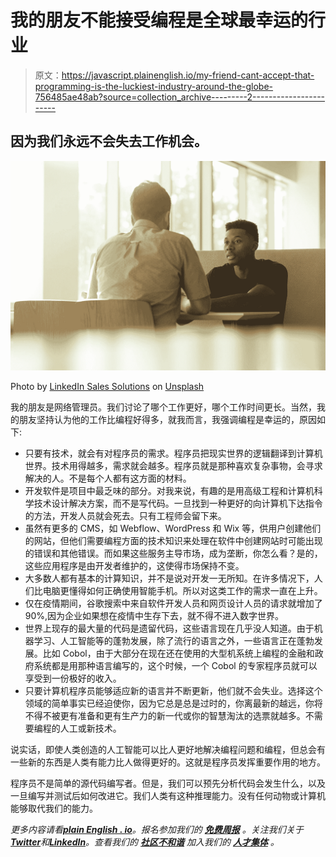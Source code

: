 # 我的朋友不能接受编程是全球最幸运的行业

> 原文：<https://javascript.plainenglish.io/my-friend-cant-accept-that-programming-is-the-luckiest-industry-around-the-globe-756485ae48ab?source=collection_archive---------2----------------------->

## 因为我们永远不会失去工作机会。

![](img/e393fd51d38a62f2ed063464b3b05711.png)

Photo by [LinkedIn Sales Solutions](https://unsplash.com/es/@linkedinsalesnavigator?utm_source=medium&utm_medium=referral) on [Unsplash](https://unsplash.com?utm_source=medium&utm_medium=referral)

我的朋友是网络管理员。我们讨论了哪个工作更好，哪个工作时间更长。当然，我的朋友坚持认为他的工作比编程好得多，就我而言，我强调编程是幸运的，原因如下:

*   只要有技术，就会有对程序员的需求。程序员把现实世界的逻辑翻译到计算机世界。技术用得越多，需求就会越多。程序员就是那种喜欢复杂事物，会寻求解决的人。不是每个人都有这方面的材料。
*   开发软件是项目中最乏味的部分。对我来说，有趣的是用高级工程和计算机科学技术设计解决方案，而不是写代码。一旦找到一种更好的向计算机下达指令的方法，开发人员就会死去。只有工程师会留下来。
*   虽然有更多的 CMS，如 Webflow、WordPress 和 Wix 等，供用户创建他们的网站，但他们需要编程方面的技术知识来处理在软件中创建网站时可能出现的错误和其他错误。而如果这些服务主导市场，成为垄断，你怎么看？是的，这些应用程序是由开发者维护的，这使得市场保持不变。
*   大多数人都有基本的计算知识，并不是说对开发一无所知。在许多情况下，人们比电脑更懂得如何正确使用智能手机。所以对这类工作的需求一直在上升。
*   仅在疫情期间，谷歌搜索中来自软件开发人员和网页设计人员的请求就增加了 90%,因为企业如果想在疫情中生存下去，就不得不进入数字世界。
*   世界上现存的最大量的代码是遗留代码，这些语言现在几乎没人知道。由于机器学习、人工智能等的蓬勃发展，除了流行的语言之外，一些语言正在蓬勃发展。比如 Cobol，由于大部分在现在还在使用的大型机系统上编程的金融和政府系统都是用那种语言编写的，这个时候，一个 Cobol 的专家程序员就可以享受到一份极好的收入。
*   只要计算机程序员能够适应新的语言并不断更新，他们就不会失业。选择这个领域的简单事实已经迫使你，因为它总是总是过时的，你离最新的越远，你将不得不被更有准备和更有生产力的新一代或你的智慧淘汰的选票就越多。不需要编程的人工或新技术。

说实话，即使人类创造的人工智能可以比人更好地解决编程问题和编程，但总会有一些新的东西是人类有能力比人做得更好的。这就是程序员发挥重要作用的地方。

程序员不是简单的源代码编写者。但是，我们可以预先分析代码会发生什么，以及一旦编写并测试后如何改进它。我们人类有这种推理能力。没有任何动物或计算机能够取代我们的能力。

*更多内容请看*[***plain English . io***](https://plainenglish.io/)*。报名参加我们的* [***免费周报***](http://newsletter.plainenglish.io/) *。关注我们关于*[***Twitter***](https://twitter.com/inPlainEngHQ)*和*[***LinkedIn***](https://www.linkedin.com/company/inplainenglish/)*。查看我们的* [***社区不和谐***](https://discord.gg/GtDtUAvyhW) *加入我们的* [***人才集体***](https://inplainenglish.pallet.com/talent/welcome) *。*